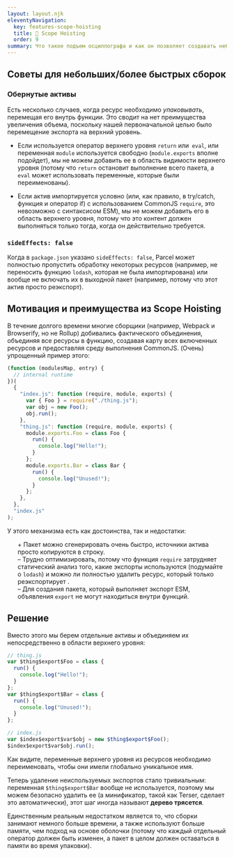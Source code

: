 ```yaml
---
layout: layout.njk
eleventyNavigation:
  key: features-scope-hoisting
  title: 🌳 Scope Hoisting
  order: 9
summary: Что такое подъем осциллографа и как он позволяет создавать небольшие сборки и выводить ESM
---
```


## Советы для небольших/более быстрых сборок

### Обернутые активы

Есть несколько случаев, когда ресурс необходимо _упаковывать_, перемещая его внутрь функции. Это сводит на нет преимущества увеличения объема, поскольку нашей первоначальной целью было перемещение экспорта на верхний уровень.

- Если используется оператор верхнего уровня `return` или` eval`, или переменная `module` используется свободно (`module.exports` вполне подойдет), мы не можем добавить ее в область видимости верхнего уровня (потому что `return` остановит выполнение всего пакета, а `eval` может использовать переменные, которые были переименованы).

- Если актив импортируется условно (или, как правило, в try/catch, функция и оператор if) с использованием CommonJS `require`, это невозможно с синтаксисом ESM), мы не можем добавить его в область верхнего уровня, потому что это контент должен выполняться только тогда, когда он действительно требуется.

### `sideEffects: false`

Когда в `package.json` указано `sideEffects: false`, Parcel может полностью пропустить обработку некоторых ресурсов (например, не переносить функцию `lodash`, которая не была импортирована) или вообще не включать их в выходной пакет (например, потому что этот актив просто реэкспорт).

## Мотивация и преимущества из Scope Hoisting

В течение долгого времени многие сборщики (например, Webpack и Browserify, но не Rollup) добивались фактического объединения, объединяя все ресурсы в функцию, создавая карту всех включенных ресурсов и предоставляя среду выполнения CommonJS. (Очень) упрощенный пример этого:

```js
(function (modulesMap, entry) {
  // internal runtime
})(
  {
    "index.js": function (require, module, exports) {
      var { Foo } = require("./thing.js");
      var obj = new Foo();
      obj.run();
    },
    "thing.js": function (require, module, exports) {
      module.exports.Foo = class Foo {
        run() {
          console.log("Hello!");
        }
      };
      module.exports.Bar = class Bar {
        run() {
          console.log("Unused!");
        }
      };
    },
  },
  "index.js"
);
```

У этого механизма есть как достоинства, так и недостатки:

<ul style="list-style: none;">
  <li>
    + Пакет можно сгенерировать очень быстро, источники актива просто копируются в строку.
  </li>
  <li>
    – Трудно оптимизировать, потому что функция <code>require</code> затрудняет статический анализ того, какие экспорты используются (подумайте о <code>lodash</code>) и можно ли полностью удалить ресурс, который только реэкспортирует .
  </li>
  <li>
    – Для создания пакета, который выполняет экспорт ESM, объявления <code>export</code> не могут находиться внутри функций.
  </li>
</ul>

## Решение

Вместо этого мы берем отдельные активы и объединяем их непосредственно в области верхнего уровня:

```js
// thing.js
var $thing$export$Foo = class {
  run() {
    console.log("Hello!");
  }
};
var $thing$export$Bar = class {
  run() {
    console.log("Unused!");
  }
};

// index.js
var $index$export$var$obj = new $thing$export$Foo();
$index$export$var$obj.run();
```

Как видите, переменные верхнего уровня из ресурсов необходимо переименовать, чтобы они имели глобально уникальное имя.

Теперь удаление неиспользуемых экспортов стало тривиальным: переменная `$thing$export$Bar` вообще не используется, поэтому мы можем безопасно удалить ее (а минификатор, такой как Terser, сделает это автоматически), этот шаг иногда называют **дерево трясется**.

Единственным реальным недостатком является то, что сборки занимают немного больше времени, а также используют больше памяти, чем подход на основе оболочки (потому что каждый отдельный оператор должен быть изменен, а пакет в целом должен оставаться в памяти во время упаковки).

<!--

## Как это работает

{% note %}

Это довольно подробное описание реализации подъема области действия Parcel, которое не требуется для чтения при использовании Parcel.

{% endnote %}

```js
var $id$exports$ = function () {
  var exports = this;
  var module = { exports: this };
  // ...the original asset's content
  return module.exports;
}.call({});
```

```js
// ...объявления переменных из исходного актива
var $thing$export$Foo;
function $id$exec() {
  $id$exports = {};
  $thing$export$Foo = class {
    run() {
      console.log("Hello!");
    }
  };
  // ...содержание исходного актива
}

function $id$init() {
  if (!$id$executed) {
    $id$executed = true;
    $id$exec();
  }

  return $id$exports;
}
```
-->
